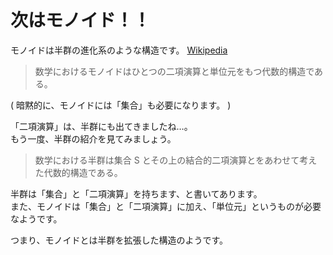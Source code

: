 # 次はモノイド！！

モノイドは半群の進化系のような構造です。
[Wikipedia](https://ja.wikipedia.org/wiki/%E3%83%A2%E3%83%8E%E3%82%A4%E3%83%89)

> 数学におけるモノイドはひとつの二項演算と単位元をもつ代数的構造である。

( 暗黙的に、モノイドには「集合」も必要になります。 )

「二項演算」は、半群にも出てきましたね…。  
もう一度、半群の紹介を見てみましょう。

> 数学における半群は集合 S とその上の結合的二項演算とをあわせて考えた代数的構造である。  

半群は「集合」と「二項演算」を持ちます、と書いてあります。  
また、モノイドは「集合」と「二項演算」に加え、「単位元」というものが必要なようです。

つまり、モノイドとは半群を拡張した構造のようです。
